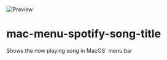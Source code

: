 ![Preview](https://i.imgur.com/vfZswrH.png)

# mac-menu-spotify-song-title
Shows the now playing song in MacOS' menu bar
